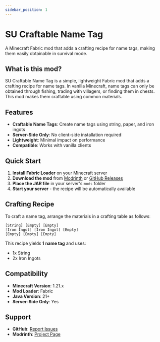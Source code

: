 ```yaml
---
sidebar_position: 1
---
```


# SU Craftable Name Tag

A Minecraft Fabric mod that adds a crafting recipe for name tags, making them easily obtainable in survival mode.

## What is this mod?

SU Craftable Name Tag is a simple, lightweight Fabric mod that adds a crafting recipe for name tags. In vanilla Minecraft, name tags can only be obtained through fishing, trading with villagers, or finding them in chests. This mod makes them craftable using common materials.

## Features

- **Craftable Name Tags**: Create name tags using string, paper, and iron ingots
- **Server-Side Only**: No client-side installation required
- **Lightweight**: Minimal impact on performance
- **Compatible**: Works with vanilla clients

## Quick Start

1. **Install Fabric Loader** on your Minecraft server
2. **Download the mod** from [Modrinth](https://modrinth.com/mod/su-craftable-name-tag) or [GitHub Releases](https://github.com/survivorsunited/mods-su-craftable-name-tag/releases)
3. **Place the JAR file** in your server's `mods` folder
4. **Start your server** - the recipe will be automatically available

## Crafting Recipe

To craft a name tag, arrange the materials in a crafting table as follows:

```
[String] [Empty] [Empty]
[Iron Ingot] [Iron Ingot] [Empty]
[Empty] [Empty] [Empty]
```

This recipe yields **1 name tag** and uses:
- 1x String
- 2x Iron Ingots

## Compatibility

- **Minecraft Version**: 1.21.x
- **Mod Loader**: Fabric
- **Java Version**: 21+
- **Server-Side Only**: Yes

## Support

- **GitHub**: [Report Issues](https://github.com/survivorsunited/mods-su-craftable-name-tag/issues)
- **Modrinth**: [Project Page](https://modrinth.com/mod/su-craftable-name-tag)
